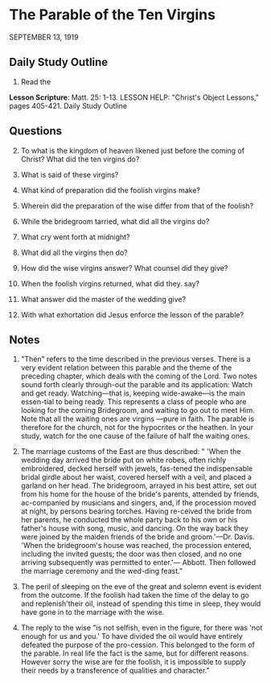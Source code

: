 # The Parable of the Ten Virgins
SEPTEMBER 13, 1919

## Daily Study Outline

1. Read the

**Lesson Scripture**: Matt. 25: 1-13. LESSON HELP: "Christ's Object Lessons," pages 405-421. Daily Study Outline

## Questions

2. To what is the kingdom of heaven likened just before the coming of Christ? What did the ten virgins do? 

3. What is said of these virgins? 

4. What kind of preparation did the foolish virgins make? 

5. Wherein did the preparation of the wise differ from that of the foolish? 

6. While the bridegroom tarried, what did all the virgins do? 

7. What cry went forth at midnight? 

8. What did all the virgins then do? 

10. How did the wise virgins answer? What counsel did they give? 

13. When the foolish virgins returned, what did they. say? 

14. What answer did the master of the wedding give? 

15. With what exhortation did Jesus enforce the lesson of the parable? 

## Notes

1. "Then" refers to the time described in the previous verses. There is a very evident relation between this parable and the theme of the preceding chapter, which deals with the coming of the Lord. Two notes sound forth clearly through-out the parable and its application: Watch and get ready. Watching—that is, keeping wide-awake—is the main essen-tial to being ready. This represents a class of people who are looking for the coming Bridegroom, and waiting to go out to meet Him. Note that all the waiting ones are virgins —pure in faith. The parable is therefore for the church, not for the hypocrites or the heathen. In your study, watch for the one cause of the failure of half the waiting ones.

2. The marriage customs of the East are thus described: " 'When the wedding day arrived the bride put on white robes, often richly embroidered, decked herself with jewels, fas-tened the indispensable bridal girdle about her waist, covered herself with a veil, and placed a garland on her head. The bridegroom, arrayed in his best attire, set out from his home for the house of the bride's parents, attended by friends, ac-companied by musicians and singers, and, if the procession moved at night, by persons bearing torches. Having re-ceived the bride from her parents, he conducted the whole party back to his own or his father's house with song, music, and dancing. On the way back they were joined by the maiden friends of the bride and groom.'—Dr. Davis. 'When the bridegroom's house was reached, the procession entered, including the invited guests; the door was then closed, and no one arriving subsequently was permitted to enter.'— Abbott. Then followed the marriage ceremony and the wed-ding feast."

3. The peril of sleeping on the eve of the great and solemn event is evident from the outcome. If the foolish had taken the time of the delay to go and replenish'their oil, instead of spending this time in sleep, they would have gone in to the marriage with the wise.

5. The reply to the wise "is not selfish, even in the figure, for there was 'not enough for us and you.' To have divided the oil would have entirely defeated the purpose of the pro-cession. This belonged to the form of the parable. In real life the fact is the same, but for different reasons. However sorry the wise are for the foolish, it is impossible to supply their needs by a transference of qualities and character."
